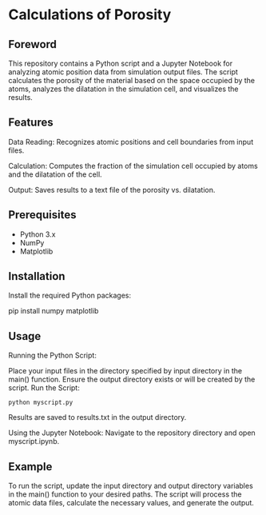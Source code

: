# Calculations of Porosity 

## Foreword

This repository contains a Python script and a Jupyter Notebook for analyzing atomic position data from simulation output files. The script calculates the porosity of the material based on the space occupied by the atoms, analyzes the dilatation in the simulation cell, and visualizes the results. 


## Features

Data Reading: Recognizes atomic positions and cell boundaries from input files.

Calculation: Computes the fraction of the simulation cell occupied by atoms and the dilatation of the cell.

Output: Saves results to a text file of the porosity vs. dilatation.
## Prerequisites
* Python 3.x
* NumPy
* Matplotlib

## Installation
Install the required Python packages:

pip install numpy matplotlib

## Usage
Running the Python Script:

Place your input files in the directory specified by input directory in the main() function. Ensure the output directory exists or will be created by the script.
Run the Script:

	python myscript.py



Results are saved to results.txt in the output directory.


Using the Jupyter Notebook:
Navigate to the repository directory and open myscript.ipynb.

## Example

To run the script, update the input directory and output directory variables in the main() function to your desired paths. The script will process the atomic data files, calculate the necessary values, and generate the output.




